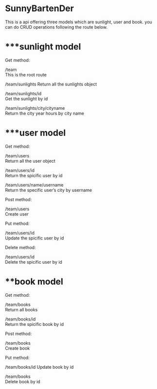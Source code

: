 # SunnyBartenDer
This is a api offering three models which are sunlight, user and book. you can do CRUD operations following the route below.

# ***sunlight model
 
 Get method:

/team     
This is the root route

/team/sunlights 
Return all the sunlights object

/team/sunlights/id     
Get the sunlight by id

/team/sunlights/city/cityname     
Return the city year hours by city name

# ***user model

Get method:

/team/users    
Return all the user object

/team/users/id    
Return the spicific  user by id

/team/users/name/username    
Return the specific  user’s city  by username

Post method:

/team/users   
Create user

Put method:

/team/users/id    
Update the spicific  user by id

Delete method:

/team/users/id    
Delete  the spicific  user by id

# **book model

Get method:

/team/books   
Return all books

/team/books/id    
Return the spicific  book by id

Post method:

/team/books  
Create book 

Put method:

/team/books/id 
Update book by id

/team/books  
Delete book by id
